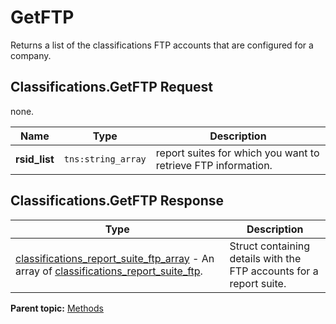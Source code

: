 # GetFTP

Returns a list of the classifications FTP accounts that are configured for a company.

## Classifications.GetFTP Request

none.

|Name|Type|Description|
|----|----|-----------|
|**rsid_list** |`tns:string_array` | report suites for which you want to retrieve FTP information. |

## Classifications.GetFTP Response

| Type | Description |
|--------|---------------|
| [classifications_report_suite_ftp_array](../data_types/r_classifications_report_suite_ftp_array.md#) - An array of [classifications_report_suite_ftp](../data_types/r_classifications_report_suite_ftp.md#).| Struct containing details with the FTP accounts for a report suite. |

**Parent topic:** [Methods](../methods/classifications_methods.md)

